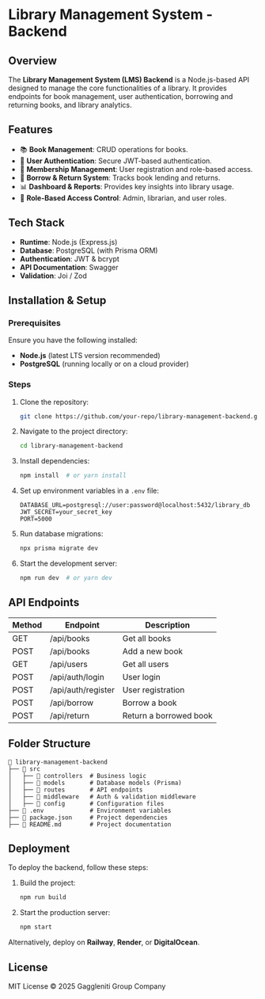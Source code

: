 # Library Management System - Backend

## Overview

The **Library Management System (LMS) Backend** is a Node.js-based API designed to manage the core functionalities of a library. It provides endpoints for book management, user authentication, borrowing and returning books, and library analytics.

## Features

- 📚 **Book Management**: CRUD operations for books.
- 👥 **User Authentication**: Secure JWT-based authentication.
- 🎫 **Membership Management**: User registration and role-based access.
- 🔄 **Borrow & Return System**: Tracks book lending and returns.
- 📊 **Dashboard & Reports**: Provides key insights into library usage.
- 🔐 **Role-Based Access Control**: Admin, librarian, and user roles.

## Tech Stack

- **Runtime**: Node.js (Express.js)
- **Database**: PostgreSQL (with Prisma ORM)
- **Authentication**: JWT & bcrypt
- **API Documentation**: Swagger
- **Validation**: Joi / Zod

## Installation & Setup

### Prerequisites

Ensure you have the following installed:

- **Node.js** (latest LTS version recommended)
- **PostgreSQL** (running locally or on a cloud provider)

### Steps

1. Clone the repository:
   ```sh
   git clone https://github.com/your-repo/library-management-backend.git
   ```
2. Navigate to the project directory:
   ```sh
   cd library-management-backend
   ```
3. Install dependencies:
   ```sh
   npm install  # or yarn install
   ```
4. Set up environment variables in a `.env` file:
   ```env
   DATABASE_URL=postgresql://user:password@localhost:5432/library_db
   JWT_SECRET=your_secret_key
   PORT=5000
   ```
5. Run database migrations:
   ```sh
   npx prisma migrate dev
   ```
6. Start the development server:
   ```sh
   npm run dev  # or yarn dev
   ```

## API Endpoints

| Method | Endpoint           | Description            |
| ------ | ------------------ | ---------------------- |
| GET    | /api/books         | Get all books          |
| POST   | /api/books         | Add a new book         |
| GET    | /api/users         | Get all users          |
| POST   | /api/auth/login    | User login             |
| POST   | /api/auth/register | User registration      |
| POST   | /api/borrow        | Borrow a book          |
| POST   | /api/return        | Return a borrowed book |

## Folder Structure

```
📂 library-management-backend
├── 📁 src
│   ├── 📁 controllers  # Business logic
│   ├── 📁 models       # Database models (Prisma)
│   ├── 📁 routes       # API endpoints
│   ├── 📁 middleware   # Auth & validation middleware
│   ├── 📁 config       # Configuration files
├── 📄 .env             # Environment variables
├── 📄 package.json     # Project dependencies
├── 📄 README.md        # Project documentation
```

## Deployment

To deploy the backend, follow these steps:

1. Build the project:
   ```sh
   npm run build
   ```
2. Start the production server:
   ```sh
   npm start
   ```

Alternatively, deploy on **Railway**, **Render**, or **DigitalOcean**.

## License

MIT License © 2025 Gaggleniti Group Company

